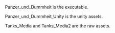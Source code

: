 Panzer_und_Dummheit is the executable.

Panzer_und_Dummheit_Unity is the unity assets.

Tanks_Media and Tanks_Media2 are the raw assets.